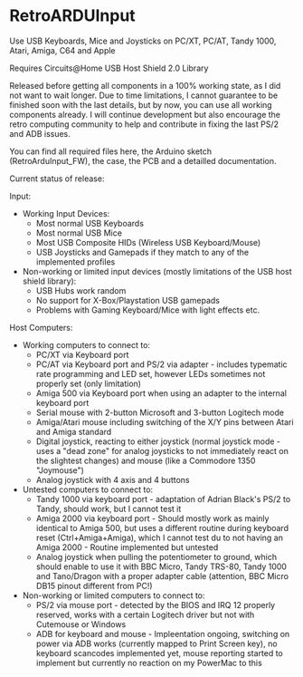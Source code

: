 # RetroARDUInput
Use USB Keyboards, Mice and Joysticks on PC/XT, PC/AT, Tandy 1000, Atari, Amiga, C64 and Apple

Requires Circuits@Home USB Host Shield 2.0 Library

Released before getting all components in a 100% working state, as I did not want to wait longer. Due to time limitations, I cannot guarantee to be finished soon with the last details, but by now, you can use all working components already. I will continue development but also encourage the retro computing community to help and contribute in fixing the last PS/2 and ADB issues.

You can find all required files here, the Arduino sketch (RetroArduInput_FW), the case, the PCB and a detailled documentation.

Current status of release:

Input:
- Working Input Devices:
  - Most normal USB Keyboards
  - Most normal USB Mice
  - Most USB Composite HIDs (Wireless USB Keyboard/Mouse)
  - USB Joysticks and Gamepads if they match to any of the implemented profiles
- Non-working or limited input devices (mostly limitations of the USB host shield library):
  - USB Hubs work random
  - No support for X-Box/Playstation USB gamepads
  - Problems with Gaming Keyboard/Mice with light effects etc.

Host Computers:
- Working computers to connect to:
  - PC/XT via Keyboard port
  - PC/AT via Keyboard port and PS/2 via adapter - includes typematic rate programming and LED set, however LEDs sometimes not properly set (only limitation)
  - Amiga 500 via Keyboard port when using an adapter to the internal keyboard port
  - Serial mouse with 2-button Microsoft and 3-button Logitech mode
  - Amiga/Atari mouse including switching of the X/Y pins between Atari and Amiga standard
  - Digital joystick, reacting to either joystick (normal joystick mode - uses a "dead zone" for analog joysticks to not immediately react on the slightest changes) and mouse (like a Commodore 1350 "Joymouse")
  - Analog joystick with 4 axis and 4 buttons
- Untested computers to connect to:
  - Tandy 1000 via keyboard port - adaptation of Adrian Black's PS/2 to Tandy, should work, but I cannot test it
  - Amiga 2000 via keyboard port - Should mostly work as mainly identical to Amiga 500, but uses a different routine during keyboard reset (Ctrl+Amiga+Amiga), which I cannot test du to not having an Amiga 2000 - Routine implemented but untested
  - Analog joystick when pulling the potentiometer to ground, which should enable to use it with BBC Micro, Tandy TRS-80, Tandy 1000 and Tano/Dragon with a proper adapter cable (attention, BBC Micro DB15 pinout different from PC!)
- Non-working or limited computers to connect to:
  - PS/2 via mouse port - detected by the BIOS and IRQ 12 properly reserved, works with a certain Logitech driver but not with Cutemouse or Windows
  - ADB for keyboard and mouse - Impleentation ongoing, switching on power via ADB works (currently mapped to Print Screen key), no keyboard scancodes implemented yet, mouse reporting started to implement but currently no reaction on my PowerMac to this
